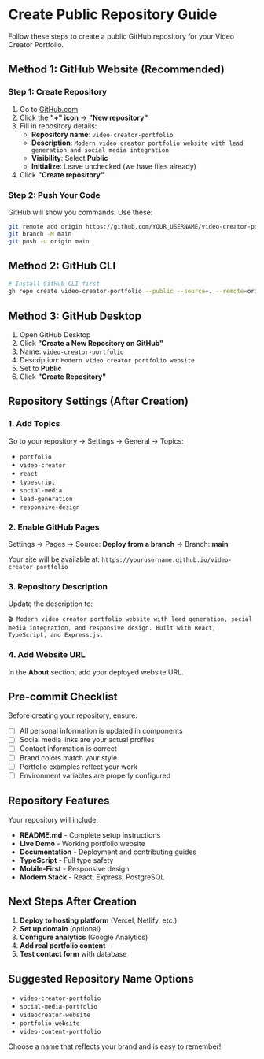 # Create Public Repository Guide

Follow these steps to create a public GitHub repository for your Video Creator Portfolio.

## Method 1: GitHub Website (Recommended)

### Step 1: Create Repository
1. Go to [GitHub.com](https://github.com)
2. Click the **"+" icon** → **"New repository"**
3. Fill in repository details:
   - **Repository name**: `video-creator-portfolio`
   - **Description**: `Modern video creator portfolio website with lead generation and social media integration`
   - **Visibility**: Select **Public**
   - **Initialize**: Leave unchecked (we have files already)
4. Click **"Create repository"**

### Step 2: Push Your Code
GitHub will show you commands. Use these:

```bash
git remote add origin https://github.com/YOUR_USERNAME/video-creator-portfolio.git
git branch -M main
git push -u origin main
```

## Method 2: GitHub CLI

```bash
# Install GitHub CLI first
gh repo create video-creator-portfolio --public --source=. --remote=origin --push
```

## Method 3: GitHub Desktop

1. Open GitHub Desktop
2. Click **"Create a New Repository on GitHub"**
3. Name: `video-creator-portfolio`
4. Description: `Modern video creator portfolio website`
5. Set to **Public**
6. Click **"Create Repository"**

## Repository Settings (After Creation)

### 1. Add Topics
Go to your repository → Settings → General → Topics:
- `portfolio`
- `video-creator` 
- `react`
- `typescript`
- `social-media`
- `lead-generation`
- `responsive-design`

### 2. Enable GitHub Pages
Settings → Pages → Source: **Deploy from a branch** → Branch: **main**

Your site will be available at: `https://yourusername.github.io/video-creator-portfolio`

### 3. Repository Description
Update the description to:
```
🎬 Modern video creator portfolio website with lead generation, social media integration, and responsive design. Built with React, TypeScript, and Express.js.
```

### 4. Add Website URL
In the **About** section, add your deployed website URL.

## Pre-commit Checklist

Before creating your repository, ensure:
- [ ] All personal information is updated in components
- [ ] Social media links are your actual profiles
- [ ] Contact information is correct
- [ ] Brand colors match your style
- [ ] Portfolio examples reflect your work
- [ ] Environment variables are properly configured

## Repository Features

Your repository will include:
- **README.md** - Complete setup instructions
- **Live Demo** - Working portfolio website
- **Documentation** - Deployment and contributing guides
- **TypeScript** - Full type safety
- **Mobile-First** - Responsive design
- **Modern Stack** - React, Express, PostgreSQL

## Next Steps After Creation

1. **Deploy to hosting platform** (Vercel, Netlify, etc.)
2. **Set up domain** (optional)
3. **Configure analytics** (Google Analytics)
4. **Add real portfolio content**
5. **Test contact form** with database

## Suggested Repository Name Options

- `video-creator-portfolio`
- `social-media-portfolio`
- `videocreator-website`
- `portfolio-website`
- `video-content-portfolio`

Choose a name that reflects your brand and is easy to remember!